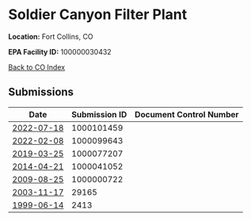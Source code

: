 # Soldier Canyon Filter Plant

**Location:** Fort Collins, CO

**EPA Facility ID:** 100000030432

[Back to CO Index](../../index.md)

## Submissions

| Date | Submission ID | Document Control Number |
|------|--------------|-------------------------|
| [2022-07-18](submissions/1000101459.md) | 1000101459 |  |
| [2022-02-08](submissions/1000099643.md) | 1000099643 |  |
| [2019-03-25](submissions/1000077207.md) | 1000077207 |  |
| [2014-04-21](submissions/1000041052.md) | 1000041052 |  |
| [2009-08-25](submissions/1000000722.md) | 1000000722 |  |
| [2003-11-17](submissions/29165.md) | 29165 |  |
| [1999-06-14](submissions/2413.md) | 2413 |  |
